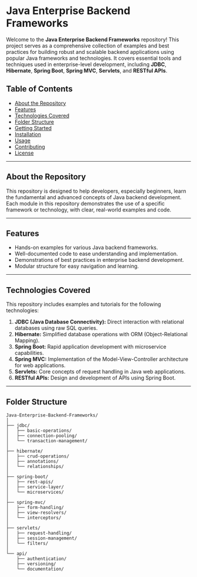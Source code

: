 # Java Enterprise Backend Frameworks

Welcome to the **Java Enterprise Backend Frameworks** repository! This project serves as a comprehensive collection of examples and best practices for building robust and scalable backend applications using popular Java frameworks and technologies. It covers essential tools and techniques used in enterprise-level development, including **JDBC**, **Hibernate**, **Spring Boot**, **Spring MVC**, **Servlets**, and **RESTful APIs**.

## Table of Contents

- [About the Repository](#about-the-repository)
- [Features](#features)
- [Technologies Covered](#technologies-covered)
- [Folder Structure](#folder-structure)
- [Getting Started](#getting-started)
- [Installation](#installation)
- [Usage](#usage)
- [Contributing](#contributing)
- [License](#license)

---

## About the Repository

This repository is designed to help developers, especially beginners, learn the fundamental and advanced concepts of Java backend development. Each module in this repository demonstrates the use of a specific framework or technology, with clear, real-world examples and code.

---

## Features

- Hands-on examples for various Java backend frameworks.
- Well-documented code to ease understanding and implementation.
- Demonstrations of best practices in enterprise backend development.
- Modular structure for easy navigation and learning.

---

## Technologies Covered

This repository includes examples and tutorials for the following technologies:

1. **JDBC (Java Database Connectivity):** Direct interaction with relational databases using raw SQL queries.
2. **Hibernate:** Simplified database operations with ORM (Object-Relational Mapping).
3. **Spring Boot:** Rapid application development with microservice capabilities.
4. **Spring MVC:** Implementation of the Model-View-Controller architecture for web applications.
5. **Servlets:** Core concepts of request handling in Java web applications.
6. **RESTful APIs:** Design and development of APIs using Spring Boot.

---

## Folder Structure

```plaintext
Java-Enterprise-Backend-Frameworks/
│
├── jdbc/
│   ├── basic-operations/
│   ├── connection-pooling/
│   └── transaction-management/
│
├── hibernate/
│   ├── crud-operations/
│   ├── annotations/
│   └── relationships/
│
├── spring-boot/
│   ├── rest-apis/
│   ├── service-layer/
│   └── microservices/
│
├── spring-mvc/
│   ├── form-handling/
│   ├── view-resolvers/
│   └── interceptors/
│
├── servlets/
│   ├── request-handling/
│   ├── session-management/
│   └── filters/
│
└── api/
    ├── authentication/
    ├── versioning/
    └── documentation/